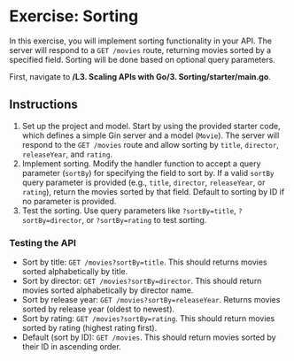 # Exercise: Sorting

In this exercise, you will implement sorting functionality in your API. The server will respond to a `GET /movies` route, returning movies sorted by a specified field. Sorting will be done based on optional query parameters.

First, navigate to **/L3. Scaling APIs with Go/3. Sorting/starter/main.go**.

## Instructions

1. Set up the project and model. Start by using the provided starter code, which defines a simple Gin server and a model (`Movie`). The server will respond to the `GET /movies` route and allow sorting by `title`, `director`, `releaseYear`, and `rating`.
2. Implement sorting. Modify the handler function to accept a query parameter (`sortBy`) for specifying the field to sort by. If a valid `sortBy` query parameter is provided (e.g., `title`, `director`, `releaseYear`, or `rating`), return the movies sorted by that field. Default to sorting by ID if no parameter is provided.
3. Test the sorting. Use query parameters like `?sortBy=title`, `?sortBy=director`, or `?sortBy=rating` to test sorting.

### Testing the API

- Sort by title: `GET /movies?sortBy=title`. This should returns movies sorted alphabetically by title.
- Sort by director: `GET /movies?sortBy=director`. This should return movies sorted alphabetically by director name.
- Sort by release year: `GET /movies?sortBy=releaseYear`. Returns movies sorted by release year (oldest to newest).
- Sort by rating: `GET /movies?sortBy=rating`. This should return movies sorted by rating (highest rating first).
- Default (sort by ID): `GET /movies`. This should return movies sorted by their ID in ascending order.
